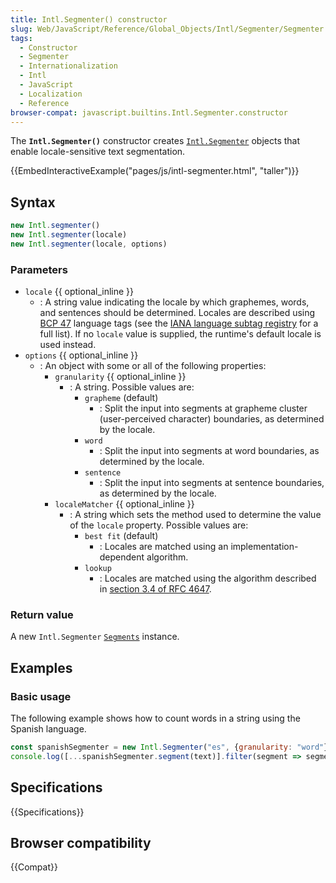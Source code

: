 ```yaml
---
title: Intl.Segmenter() constructor
slug: Web/JavaScript/Reference/Global_Objects/Intl/Segmenter/Segmenter
tags:
  - Constructor
  - Segmenter
  - Internationalization
  - Intl
  - JavaScript
  - Localization
  - Reference
browser-compat: javascript.builtins.Intl.Segmenter.constructor
---
```


The **`Intl.Segmenter()`** constructor creates [`Intl.Segmenter`](/en-US/docs/Web/JavaScript/Reference/Global_Objects/Intl/Segmenter) objects that enable locale-sensitive text segmentation.

{{EmbedInteractiveExample("pages/js/intl-segmenter.html", "taller")}}

## Syntax

```js
new Intl.segmenter()
new Intl.segmenter(locale)
new Intl.segmenter(locale, options)
```

### Parameters

- `locale` {{ optional_inline }}
  - : A string value indicating the locale by which graphemes, words, and sentences should be determined.  Locales are described using [BCP 47](https://datatracker.ietf.org/doc/html/bcp47) language tags (see the [IANA language subtag registry](https://www.iana.org/assignments/language-subtag-registry/language-subtag-registry) for a full list).  If no `locale` value is supplied, the runtime's default locale is used instead.
- `options` {{ optional_inline }}
  - : An object with some or all of the following properties:
    - `granularity` {{ optional_inline }}
      - : A string.  Possible values are:
        - `grapheme` (default)
          - : Split the input into segments at grapheme cluster (user-perceived character) boundaries, as determined by the locale.
        - `word`
          - : Split the input into segments at word boundaries, as determined by the locale.
        - `sentence`
          - : Split the input into segments at sentence boundaries, as determined by the locale.
    - `localeMatcher` {{ optional_inline }}
      - : A string which sets the method used to determine the value of the `locale` property.  Possible values are:
        - `best fit` (default)
          - : Locales are matched using an implementation-dependent algorithm.
        - `lookup`
          - : Locales are matched using the algorithm described in [section 3.4 of RFC 4647](https://datatracker.ietf.org/doc/html/rfc4647#section-3.4).


### Return value

A new `Intl.Segmenter` [`Segments`](/en-US/docs/Web/JavaScript/Reference/Global_Objects/Intl/Segments) instance.

## Examples

### Basic usage

The following example shows how to count words in a string using the Spanish language.

```js
const spanishSegmenter = new Intl.Segmenter("es", {granularity: "word"});
console.log([...spanishSegmenter.segment(text)].filter(segment => segment.isWordLike).length);
```

## Specifications

{{Specifications}}

## Browser compatibility

{{Compat}}
